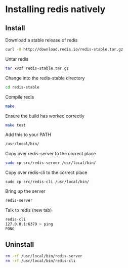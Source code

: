 # Installing redis natively

## Install

Download a stable release of redis

```bash
curl -O http://download.redis.io/redis-stable.tar.gz
```

Untar redis

```bash
tar xvzf redis-stable.tar.gz
```

Change into the redis-stable directory

```bash
cd redis-stable
```

Compile redis

```bash
make
```

Ensure the build has worked correctly

```bash
make test
```

Add this to your PATH

```bash
/usr/local/bin/
```

Copy over redis-server to the correct place

```bash
sudo cp src/redis-server /usr/local/bin/
```

Copy over redis-cli to the correct place

```
sudo cp src/redis-cli /usr/local/bin/
```

Bring up the server

```bash
redis-server
```

Talk to redis (new tab)

```bash
redis-cli
127.0.0.1:6379 > ping
PONG
```

## Uninstall

```bash
rm -rf /usr/local/bin/redis-server
rm -rf /usr/local/bin/redis-cli
```

